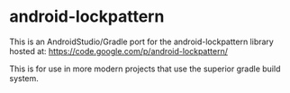 android-lockpattern
===================

This is an AndroidStudio/Gradle port for the android-lockpattern
library hosted at: https://code.google.com/p/android-lockpattern/ 

This is for use in more modern projects that use the superior gradle build 
system.
